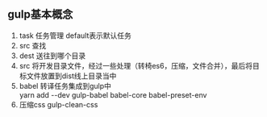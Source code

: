 ## gulp基本概念
 1. task 任务管理  default表示默认任务
 2. src 查找
 3. dest 送往到哪个目录
 4. src 将开发目录文件，经过一些处理（转椅es6，压缩，文件合并），最后将目标文件放置到dist线上目录当中
 5. babel 转译任务集成到gulp中  
    yarn add --dev gulp-babel babel-core babel-preset-env 
 6. 压缩css gulp-clean-css 
